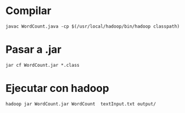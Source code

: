 # Compilar
```
javac WordCount.java -cp $(/usr/local/hadoop/bin/hadoop classpath)
```
# Pasar a .jar
```
jar cf WordCount.jar *.class
```

# Ejecutar con hadoop

```
hadoop jar WordCount.jar WordCount  textInput.txt output/
```
